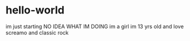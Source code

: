 # hello-world
im just starting NO IDEA WHAT IM DOING
im a girl im 13 yrs old and love screamo and classic rock
